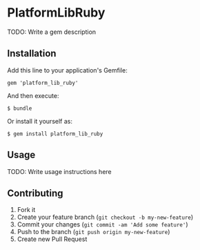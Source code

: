 # PlatformLibRuby

TODO: Write a gem description

## Installation

Add this line to your application's Gemfile:

    gem 'platform_lib_ruby'

And then execute:

    $ bundle

Or install it yourself as:

    $ gem install platform_lib_ruby

## Usage

TODO: Write usage instructions here

## Contributing

1. Fork it
2. Create your feature branch (`git checkout -b my-new-feature`)
3. Commit your changes (`git commit -am 'Add some feature'`)
4. Push to the branch (`git push origin my-new-feature`)
5. Create new Pull Request
